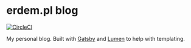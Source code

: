 # erdem.pl blog

[![CircleCI](https://circleci.com/gh/burnpiro/erdem.pl.svg?style=svg)](https://circleci.com/gh/burnpiro/erdem.pl)

My personal blog. Built with [Gatsby](https://www.gatsbyjs.org) and [Lumen](https://github.com/alxshelepenok/gatsby-starter-lumen) to help with templating.